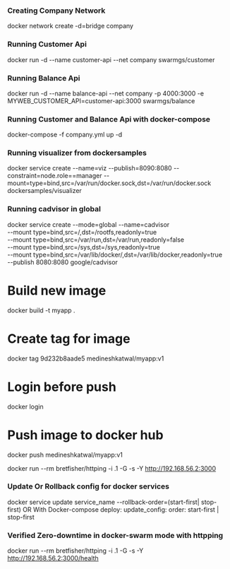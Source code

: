 ### Creating Company Network
docker network create -d=bridge company
### Running Customer Api
docker run -d --name customer-api --net company swarmgs/customer
### Running Balance Api
docker run -d --name balance-api --net company -p 4000:3000 -e MYWEB_CUSTOMER_API=customer-api:3000 swarmgs/balance

### Running Customer and Balance Api with docker-compose
docker-compose -f company.yml up -d


### Running visualizer from dockersamples
docker service create --name=viz --publish=8090:8080 --constraint=node.role==manager --mount=type=bind,src=/var/run/docker.sock,dst=/var/run/docker.sock dockersamples/visualizer

### Running cadvisor in global
docker service create --mode=global --name=cadvisor \
--mount type=bind,src=/,dst=/rootfs,readonly=true \
--mount type=bind,src=/var/run,dst=/var/run,readonly=false \
--mount type=bind,src=/sys,dst=/sys,readonly=true \
--mount type=bind,src=/var/lib/docker/,dst=/var/lib/docker,readonly=true \
--publish 8080:8080 google/cadvisor


# Build new image
docker build -t myapp .
# Create tag for image
docker tag 9d232b8aade5 medineshkatwal/myapp:v1
# Login before push
docker login
# Push image to docker hub
docker push medineshkatwal/myapp:v1

docker run --rm bretfisher/httping -i .1 -G -s -Y http://192.168.56.2:3000

### Update Or Rollback config for docker services
docker service update service_name --rollback-order=(start-first| stop-first)
 OR
With Docker-compose
deploy:
   update_config:
       order: start-first | stop-first
### Verified Zero-downtime in docker-swarm mode with httpping
docker run --rm bretfisher/httping -i .1 -G -s -Y http://192.168.56.2:3000/health